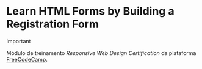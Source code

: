 # Learn HTML Forms by Building a Registration Form

> [!IMPORTANT]
> Módulo de treinamento _Responsive Web Design Certification_ da plataforma  [FreeCodeCamp](https://www.freecodecamp.org/learn/2022/responsive-web-design/).
> 